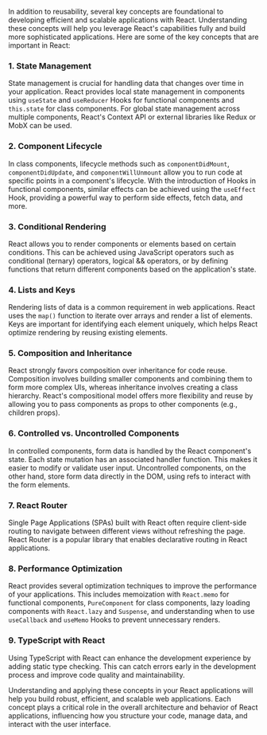 In addition to reusability, several key concepts are foundational to developing efficient and scalable applications with React. Understanding these concepts will help you leverage React's capabilities fully and build more sophisticated applications. Here are some of the key concepts that are important in React:

### 1. State Management
State management is crucial for handling data that changes over time in your application. React provides local state management in components using `useState` and `useReducer` Hooks for functional components and `this.state` for class components. For global state management across multiple components, React's Context API or external libraries like Redux or MobX can be used.

### 2. Component Lifecycle
In class components, lifecycle methods such as `componentDidMount`, `componentDidUpdate`, and `componentWillUnmount` allow you to run code at specific points in a component's lifecycle. With the introduction of Hooks in functional components, similar effects can be achieved using the `useEffect` Hook, providing a powerful way to perform side effects, fetch data, and more.

### 3. Conditional Rendering
React allows you to render components or elements based on certain conditions. This can be achieved using JavaScript operators such as conditional (ternary) operators, logical && operators, or by defining functions that return different components based on the application's state.

### 4. Lists and Keys
Rendering lists of data is a common requirement in web applications. React uses the `map()` function to iterate over arrays and render a list of elements. Keys are important for identifying each element uniquely, which helps React optimize rendering by reusing existing elements.

### 5. Composition and Inheritance
React strongly favors composition over inheritance for code reuse. Composition involves building smaller components and combining them to form more complex UIs, whereas inheritance involves creating a class hierarchy. React's compositional model offers more flexibility and reuse by allowing you to pass components as props to other components (e.g., children props).

### 6. Controlled vs. Uncontrolled Components
In controlled components, form data is handled by the React component's state. Each state mutation has an associated handler function. This makes it easier to modify or validate user input. Uncontrolled components, on the other hand, store form data directly in the DOM, using refs to interact with the form elements.

### 7. React Router
Single Page Applications (SPAs) built with React often require client-side routing to navigate between different views without refreshing the page. React Router is a popular library that enables declarative routing in React applications.

### 8. Performance Optimization
React provides several optimization techniques to improve the performance of your applications. This includes memoization with `React.memo` for functional components, `PureComponent` for class components, lazy loading components with `React.lazy` and `Suspense`, and understanding when to use `useCallback` and `useMemo` Hooks to prevent unnecessary renders.

### 9. TypeScript with React
Using TypeScript with React can enhance the development experience by adding static type checking. This can catch errors early in the development process and improve code quality and maintainability.

Understanding and applying these concepts in your React applications will help you build robust, efficient, and scalable web applications. Each concept plays a critical role in the overall architecture and behavior of React applications, influencing how you structure your code, manage data, and interact with the user interface.